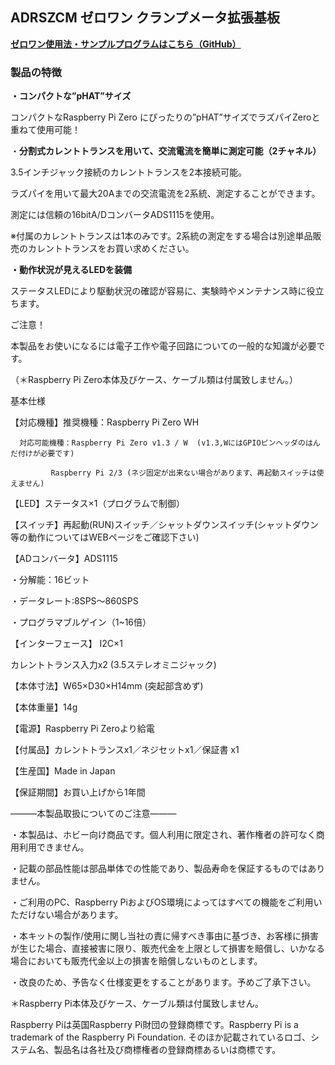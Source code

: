 <!--
---
name: ADRSZCM
class: board
type: other
formfactor: pHAT
manufacturer: BitTradeOne
description: ADRSZCM ゼロワン クランプメータ拡張基板
url: http://bit-trade-one.co.jp/adrszcm/
github: https://github.com/bit-trade-one/RasPi-Zero-One-Series/tree/master/4th/ADRSZCM_Clamp_Meter
buy: 
image: 'adrszcm.png'
pincount: 40
eeprom: no
power:
  '1':
  '2':
ground:
  '6':
  '9':
  '14':
  '20':
  '25':
  '30':
  '34':
  '39':
pin:
  '3':
    mode: i2c
  '5':
    mode: i2c
  '31':
    name: ShutDownSW
    mode: input
    active: low
  '37':
    name: StatusLED
    mode: output
    active: high
i2c:
  '0x00':
    name: device display name
    device: chip name
-->
ADRSZCM ゼロワン クランプメータ拡張基板
------------------------
<!--
<img alt="" class="alignnone size-full wp-image-8673" height="300" sizes="(max-width: 696px) 100vw, 696px" src="http://bit-trade-one.co.jp/wp/wp-content/uploads/2018/12/a5bf0c32dc3d151575ded3c35cfef227.png" srcset="http://bit-trade-one.co.jp/wp/wp-content/uploads/2018/12/a5bf0c32dc3d151575ded3c35cfef227.png 696w, http://bit-trade-one.co.jp/wp/wp-content/uploads/2018/12/a5bf0c32dc3d151575ded3c35cfef227-300x129.png 300w" width="696"/>

![](data:image/svg+xml,%3Csvg%20xmlns=%22http://www.w3.org/2000/svg%22%20viewBox=%220%200%20696%20300%22%3E%3C/svg%3E)
-->

**[ゼロワン使用法・サンプルプログラムはこちら（GitHub）](https://github.com/bit-trade-one/RasPi-Zero-One-Series)**

### 製品の特徴

**・コンパクトな”pHAT”サイズ**

コンパクトなRaspberry Pi Zero にぴったりの”pHAT”サイズでラズパイZeroと重ねて使用可能！

・**分割式カレントトランスを用いて、交流電流を簡単に測定可能（2チャネル）**

 3.5インチジャック接続のカレントトランスを2本接続可能。

ラズパイを用いて最大20Aまでの交流電流を2系統、測定することができます。

測定には信頼の16bitA/DコンバータADS1115を使用。

※付属のカレントトランスは1本のみです。2系統の測定をする場合は別途単品販売のカレントトランスをお買い求めください。

**・動作状況が見えるLEDを装備**

ステータスLEDにより駆動状況の確認が容易に、実験時やメンテナンス時に役立ちます。

ご注意！

本製品をお使いになるには電子工作や電子回路についての一般的な知識が必要です。

（＊Raspberry Pi Zero本体及びケース、ケーブル類は付属致しません。）
<!--
<img alt="" class="alignnone size-full wp-image-8674" height="176" sizes="(max-width: 696px) 100vw, 696px" src="http://bit-trade-one.co.jp/wp/wp-content/uploads/2018/12/a55fc5ff7d19fbba82dc5878cbe0aa6a.png" srcset="http://bit-trade-one.co.jp/wp/wp-content/uploads/2018/12/a55fc5ff7d19fbba82dc5878cbe0aa6a.png 696w, http://bit-trade-one.co.jp/wp/wp-content/uploads/2018/12/a55fc5ff7d19fbba82dc5878cbe0aa6a-300x76.png 300w" width="696"/>

![](data:image/svg+xml,%3Csvg%20xmlns=%22http://www.w3.org/2000/svg%22%20viewBox=%220%200%20696%20176%22%3E%3C/svg%3E)
-->

基本仕様

【対応機種】推奨機種：Raspberry Pi Zero  WH

      対応可能機種：Raspberry Pi Zero v1.3 / W  (v1.3,WにはGPIOピンヘッダのはんだ付けが必要です)

             Raspberry Pi 2/3 (ネジ固定が出来ない場合があります、再起動スイッチは使えません)

【LED】ステータス×1（プログラムで制御）

【スイッチ】再起動(RUN)スイッチ／シャットダウンスイッチ(シャットダウン等の動作についてはWEBページをご確認下さい)

【ADコンバータ】ADS1115

・分解能：16ビット

・データレート:8SPS～860SPS

・プログラマブルゲイン（1~16倍）

【インターフェース】 I2C×1

カレントトランス入力x2 (3.5ステレオミニジャック)

【本体寸法】W65×D30×H14mm (突起部含めず)

【本体重量】14g

【電源】Raspberry Pi Zeroより給電

【付属品】カレントトランスx1／ネジセットx1／保証書 x1

【生産国】Made in Japan

【保証期間】お買い上げから1年間

―――本製品取扱についてのご注意―――

・本製品は、ホビー向け商品です。個人利用に限定され、著作権者の許可なく商用利用できません。

・記載の部品性能は部品単体での性能であり、製品寿命を保証するものではありません。

・ご利用のPC、Raspberry PiおよびOS環境によってはすべての機能をご利用いただけない場合があります。

・本キットの製作/使用に関し当社の責に帰すべき事由に基づき、お客様に損害が生じた場合、直接被害に限り、販売代金を上限として損害を賠償し、いかなる場合においても販売代金以上の損害を賠償しないものとします。

・改良のため、予告なく仕様変更をすることがあります。予めご了承下さい。

＊Raspberry Pi本体及びケース、ケーブル類は付属致しません。

Raspberry Piは英国Raspberry Pi財団の登録商標です。Raspberry Pi is a trademark of the Raspberry Pi Foundation. そのほか記載されているロゴ、システム名、製品名は各社及び商標権者の登録商標あるいは商標です。
